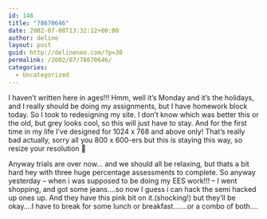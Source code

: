 ```yaml
---
id: 146
title: "78670646"
date: 2002-07-08T13:32:12+00:00
author: deline
layout: post
guid: http://delineneo.com/?p=30
permalink: /2002/07/78670646/
categories:
  - Uncategorized
---
```

I haven&#8217;t written here in ages!!! Hmm, well it&#8217;s Monday and it&#8217;s the holidays, and I really should be doing my assignments, but I have homework block today. So I took to redesigning my site. I don&#8217;t know which was better this or the old, but grey looks cool, so this will just have to stay. And for the first time in my life I&#8217;ve designed for 1024 x 768 and above only! That&#8217;s really bad actually, sorry all you 800 x 600-ers but this is staying this way, so resize your resolution 🙂

Anyway trials are over now&#8230; and we should all be relaxing, but thats a bit hard hey with three huge percentage assessments to complete. So anyway yesterday &#8211; when i was supposed to be doing my EES work!!! &#8211; I went shopping, and got some jeans&#8230;.so now I guess i can hack the semi hacked up ones up. And they have this pink bit on it.(shocking!) but they&#8217;ll be okay&#8230;.I have to break for some lunch or breakfast&#8230;&#8230;.or a combo of both&#8230;.